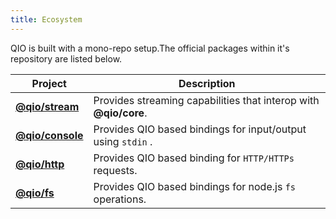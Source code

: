 ```yaml
---
title: Ecosystem
---
```


QIO is built with a mono-repo setup.The official packages within it's repository are listed below.

| Project            | Description                                                      |
| ------------------ | ---------------------------------------------------------------- |
| **[@qio/stream]**  | Provides streaming capabilities that interop with **@qio/core**. |
| **[@qio/console]** | Provides QIO based bindings for input/output using `stdin` .     |
| **[@qio/http]**    | Provides QIO based binding for `HTTP/HTTPs` requests.            |
| **[@qio/fs]**      | Provides QIO based bindings for node.js `fs` operations.         |

[@qio/stream]: https://github.com/tusharmath/qio/tree/master/packages/stream
[@qio/console]: https://github.com/tusharmath/qio/tree/master/packages/console
[@qio/http]: https://github.com/tusharmath/qio/tree/master/packages/http
[@qio/fs]: https://github.com/tusharmath/qio/tree/master/packages/fs
